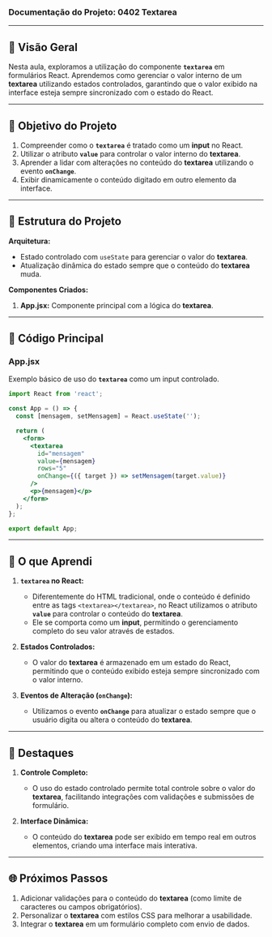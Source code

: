 ### Documentação do Projeto: **0402 Textarea**

---

## 📖 Visão Geral

Nesta aula, exploramos a utilização do componente **`textarea`** em formulários React. Aprendemos como gerenciar o valor interno de um **textarea** utilizando estados controlados, garantindo que o valor exibido na interface esteja sempre sincronizado com o estado do React.

---

## 🎯 Objetivo do Projeto

1. Compreender como o **`textarea`** é tratado como um **input** no React.
2. Utilizar o atributo **`value`** para controlar o valor interno do **textarea**.
3. Aprender a lidar com alterações no conteúdo do **textarea** utilizando o evento **`onChange`**.
4. Exibir dinamicamente o conteúdo digitado em outro elemento da interface.

---

## 📄 Estrutura do Projeto

**Arquitetura:**
- Estado controlado com `useState` para gerenciar o valor do **textarea**.
- Atualização dinâmica do estado sempre que o conteúdo do **textarea** muda.

**Componentes Criados:**
1. **App.jsx:** Componente principal com a lógica do **textarea**.

---

## 🔧 Código Principal

### **App.jsx**

Exemplo básico de uso do **`textarea`** como um input controlado.

```jsx
import React from 'react';

const App = () => {
  const [mensagem, setMensagem] = React.useState('');

  return (
    <form>
      <textarea
        id="mensagem"
        value={mensagem}
        rows="5"
        onChange={({ target }) => setMensagem(target.value)}
      />
      <p>{mensagem}</p>
    </form>
  );
};

export default App;
```

---

## 🧠 O que Aprendi

1. **`textarea` no React:**
   - Diferentemente do HTML tradicional, onde o conteúdo é definido entre as tags `<textarea></textarea>`, no React utilizamos o atributo **`value`** para controlar o conteúdo do **textarea**.
   - Ele se comporta como um **input**, permitindo o gerenciamento completo do seu valor através de estados.

2. **Estados Controlados:**
   - O valor do **textarea** é armazenado em um estado do React, permitindo que o conteúdo exibido esteja sempre sincronizado com o valor interno.

3. **Eventos de Alteração (`onChange`):**
   - Utilizamos o evento **`onChange`** para atualizar o estado sempre que o usuário digita ou altera o conteúdo do **textarea**.

---

## 🌟 Destaques

1. **Controle Completo:**
   - O uso do estado controlado permite total controle sobre o valor do **textarea**, facilitando integrações com validações e submissões de formulário.

2. **Interface Dinâmica:**
   - O conteúdo do **textarea** pode ser exibido em tempo real em outros elementos, criando uma interface mais interativa.

---

## 🌐 Próximos Passos

1. Adicionar validações para o conteúdo do **textarea** (como limite de caracteres ou campos obrigatórios).
2. Personalizar o **textarea** com estilos CSS para melhorar a usabilidade.
3. Integrar o **textarea** em um formulário completo com envio de dados.
